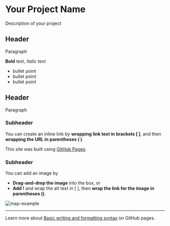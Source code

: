 # Your Project Name
Description of your project

## Header
Paragraph

**Bold** text, _Italic_ text

- bullet point
- bullet point
- bullet point

## Header
Paragraph

### Subheader
You can create an inline link by **wrapping link text in brackets [ ]**, and then **wrapping the URL in parentheses ( )**. 

This site was built using [GitHub Pages](https://pages.github.com/).

### Subheader
You can add an image by

- **Drag-and-drop the image** into the box, or
- **Add !** and wrap the alt text in [ ], then **wrap the link for the image in parentheses ()**.

![map-example](https://user-images.githubusercontent.com/119739932/219539879-02ff11a8-fdbb-498c-940f-38ed1a281d3d.PNG)

---

Learn more about [Basic writing and formatting syntax](https://docs.github.com/en/get-started/writing-on-github/getting-started-with-writing-and-formatting-on-github/basic-writing-and-formatting-syntax) on GitHub pages.
